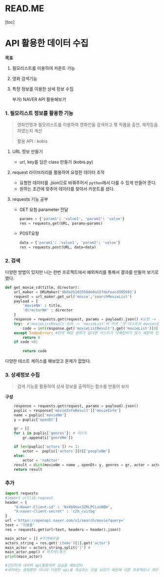 # READ.ME

[toc]

# API 활용한 데이터 수집

**목표**

1.  필모리스트를 이용하여 카운트 기능

2. 영화 검색기능

3. 특정 정보를 이용한 상세 정보 수집

   부가) NAVER API 활용해보기 



### 1. 필모리스트 정보를 활용한 기능

> 영화인명과 필모리스트를 이용하여 영화인을 검색하고 몇 작품을 출연, 제작등을 하였는지 계산
>
> 활용 API : kobis

1. URL 정보 만들기

   - url, key를 담은 class 만들기 (kobis.py)

2. request 라이브러리를 활용하여 요청한 데이터 조작

   -  요청한 데이터를 .json으로 바꿔주어서 `python`에서 다룰 수 있게 만들어 준다.
   - 원하는 조건에 맞추어 데이터를 찾아서 카운트를 샜다.

3. requests 기능 공부 

   - GET 요청 parameter 전달

     ```python
     params = {'param1': 'value1', 'param2': 'value'} 
     res = requests.get(URL, params=params)
     ```

   - POST요청

     ```python
     data = {'param1': 'value1', 'param2': 'value'}
     res = requests.post(URL, data=data)
     ```

     

### 2. 검색

다양한 방법이 있지만 나는 한번 프로젝트에서 예외처리를 통해서 결과를 만들어 보기로 했다.

```python
def get_movie_cd(title, director):
    url_maker = URLMaker('9bda25102558de0a15fdafeacd305593')
    request = url_maker.get_url('movie','searchMovieList')
    payload = {
        'movieNm' : title,
        'directorNm' : director
    }
    response = requests.get(request, params = payload).json() #요청 -> 응답
    try:  #'movieListResult'키의 -> 'movieList'의 키의 '첫 리스트의 moviecd
        code = int(response.get('movieListResult').get('movieList')[0].get('movieCd'))
    except IndexError: #만약 해당 영화가 없다면 리스트가 아예잡히지 않기 때문에 인덱스 에러가 발생
        return 0
    if code >0:
       
        return code
```

다양한 테스트 케이스를 해보았고 문제가 없었다.



### 3. 상세정보 수집

> 검색 기능을 활용하여 상세 정보를 출력하는 함수를 만들어 보자

**구성**

```python
    response = requests.get(request, params = payload).json() 
    puplic = response['movieInfoResult']['movieInfo']
    name = puplic['movieNm']
    y = puplic['openDt']

    gr = []
    for i in puplic['genres']: # 리스트 
        gr.append(i['genreNm'])
    
    if len(puplic['actors']) >= 1:
        actor =  puplic['actors'][0]['peopleNm']
    else:
        actor = 'noActor'
    result = dict(movieNm = name , openDt= y, genres = gr, actor = actor)
    return result
```

### 추가

```python
import requests
#import urllib.request
header = {
    "X-Naver-Client-id" : 'NxX6OVwc3ZRLPCLzoNBH',
    "X-naver-Client-secret" : 'c2h_cuitbg'
}
url ='https://openapi.naver.com/v1/search/movie?query='
text = '기생충'
res = requests.get(url+text, headers = header).json()

main_actor = [] #주연배우들
actors_string = res.get('items')[1].get('actor') 
main_actor = actors_string.split('|') # 
main_actor.pop() # 마지막|제거 
print(main_actor) 

#간단하게 네이버 api활용하여 실습을 해보았다
#네이버는 영화뿐만 아니라 다양한 api를 제공하는 것을 보았기 때문에 다른 프로젝트나 개인적으로 활용도 가능해보여서 나만을 위한 데이터 제공 애플리케이션을 만들어보겠다.

```

